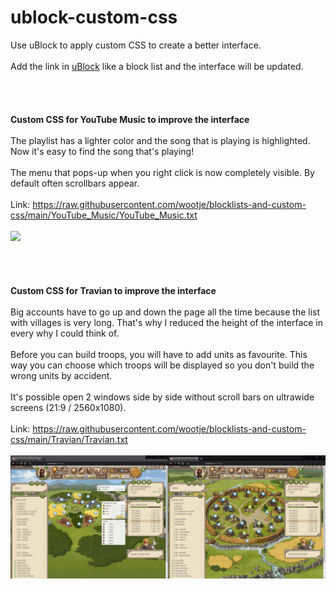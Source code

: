 # ublock-custom-css
Use uBlock to apply custom CSS to create a better interface.
<br>
<br>
Add the link in <a href="https://github.com/gorhill/uBlock">uBlock</a> like a block list and the interface will be updated.
<br>
<br>
<br>
<br>
<br>
<b>Custom CSS for YouTube Music to improve the interface</b>
<br>
<br>
The playlist has a lighter color and the song that is playing is highlighted.
<br>
Now it's easy to find the song that's playing!
<br>
<br>
The menu that pops-up when you right click is now completely visible. By default often scrollbars appear.
<br>
<br>
Link: https://raw.githubusercontent.com/wootje/blocklists-and-custom-css/main/YouTube_Music/YouTube_Music.txt
<br>
<br>
![](https://github.com/wootje/ublock-custom-css/blob/main/YouTube_Music/YouTube_Music_custom_CSS.png)
<br>
<br>
<br>
<br>
<br>
<b>Custom CSS for Travian to improve the interface</b>
<br>
<br>
Big accounts have to go up and down the page all the time because the list with villages is very long. That's why I reduced the height of the interface in every why I could think of.
<br>
<br>
Before you can build troops, you will have to add units as favourite. This way you can choose which troops will be displayed so you don't build the wrong units by accident.
<br>
<br>
It's possible open 2 windows side by side without scroll bars on ultrawide screens (21:9 / 2560x1080).
<br>
<br>
Link: https://raw.githubusercontent.com/wootje/blocklists-and-custom-css/main/Travian/Travian.txt
<br>
<br>
![](/Travian/screenshot_widescreen.png)

